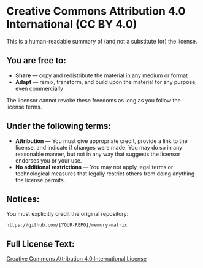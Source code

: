 # Creative Commons Attribution 4.0 International (CC BY 4.0)

This is a human-readable summary of (and not a substitute for) the license.

## You are free to:

* **Share** — copy and redistribute the material in any medium or format
* **Adapt** — remix, transform, and build upon the material for any purpose, even commercially

The licensor cannot revoke these freedoms as long as you follow the license terms.

## Under the following terms:

* **Attribution** — You must give appropriate credit, provide a link to the license, and indicate if changes were made. You may do so in any reasonable manner, but not in any way that suggests the licensor endorses you or your use.
* **No additional restrictions** — You may not apply legal terms or technological measures that legally restrict others from doing anything the license permits.

## Notices:

You must explicitly credit the original repository:
```
https://github.com/[YOUR-REPO]/memory-matrix
```

## Full License Text:
[Creative Commons Attribution 4.0 International License](https://creativecommons.org/licenses/by/4.0/legalcode)